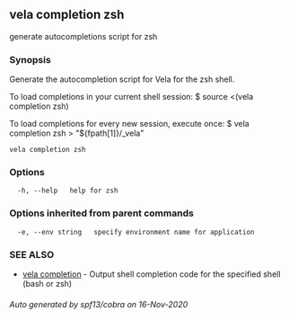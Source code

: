## vela completion zsh

generate autocompletions script for zsh

### Synopsis

Generate the autocompletion script for Vela for the zsh shell.

To load completions in your current shell session:
$ source <(vela completion zsh)

To load completions for every new session, execute once:
$ vela completion zsh > "${fpath[1]}/_vela"


```
vela completion zsh
```

### Options

```
  -h, --help   help for zsh
```

### Options inherited from parent commands

```
  -e, --env string   specify environment name for application
```

### SEE ALSO

* [vela completion](vela_completion.md)	 - Output shell completion code for the specified shell (bash or zsh)

###### Auto generated by spf13/cobra on 16-Nov-2020

